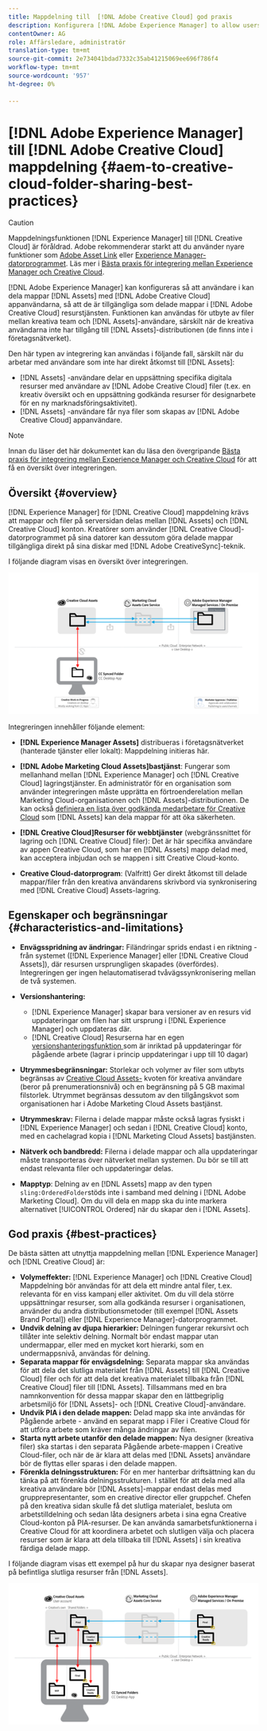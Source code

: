 ```yaml
---
title: Mappdelning till  [!DNL Adobe Creative Cloud] god praxis
description: Konfigurera [!DNL Adobe Experience Manager] to allow users in [!DNL Experience Manager Assets] för utbyte av mappar med Adobe Creative Cloud-användare (CC).
contentOwner: AG
role: Affärsledare, administratör
translation-type: tm+mt
source-git-commit: 2e734041bdad7332c35ab41215069ee696f786f4
workflow-type: tm+mt
source-wordcount: '957'
ht-degree: 0%

---
```



# [!DNL Adobe Experience Manager] till  [!DNL Adobe Creative Cloud] mappdelning  {#aem-to-creative-cloud-folder-sharing-best-practices}

>[!CAUTION]
>
>Mappdelningsfunktionen [!DNL Experience Manager] till [!DNL Creative Cloud] är föråldrad. Adobe rekommenderar starkt att du använder nyare funktioner som [Adobe Asset Link](https://helpx.adobe.com/enterprise/admin-guide.html/enterprise/using/adobe-asset-link.ug.html) eller [Experience Manager-datorprogrammet](https://experienceleague.adobe.com/docs/experience-manager-desktop-app/using/using.html). Läs mer i [Bästa praxis för integrering mellan Experience Manager och Creative Cloud](/help/assets/aem-cc-integration-best-practices.md).

[!DNL Adobe Experience Manager] kan konfigureras så att användare i kan dela mappar  [!DNL Assets] med  [!DNL Adobe Creative Cloud] appanvändarna, så att de är tillgängliga som delade mappar i  [!DNL Adobe Creative Cloud] resurstjänsten. Funktionen kan användas för utbyte av filer mellan kreativa team och [!DNL Assets]-användare, särskilt när de kreativa användarna inte har tillgång till [!DNL Assets]-distributionen (de finns inte i företagsnätverket).

Den här typen av integrering kan användas i följande fall, särskilt när du arbetar med användare som inte har direkt åtkomst till [!DNL Assets]:

* [!DNL Assets] -användare delar en uppsättning specifika digitala resurser med användare av  [!DNL Adobe Creative Cloud] filer (t.ex. en kreativ översikt och en uppsättning godkända resurser för designarbete för en ny marknadsföringsaktivitet).
* [!DNL Assets] -användare får nya filer som skapas av  [!DNL Adobe Creative Cloud] appanvändare.

>[!NOTE]
>
>Innan du läser det här dokumentet kan du läsa den övergripande [Bästa praxis för integrering mellan Experience Manager och Creative Cloud](/help/assets/aem-cc-integration-best-practices.md) för att få en översikt över integreringen.

## Översikt {#overview}

[!DNL Experience Manager] för  [!DNL Creative Cloud] mappdelning krävs att mappar och filer på serversidan delas mellan  [!DNL Assets] och  [!DNL Creative Cloud] konton. Kreatörer som använder [!DNL Creative Cloud]-datorprogrammet på sina datorer kan dessutom göra delade mappar tillgängliga direkt på sina diskar med [!DNL Adobe CreativeSync]-teknik.

I följande diagram visas en översikt över integreringen.

![chlimage_1-179](assets/chlimage_1-406.png)

Integreringen innehåller följande element:

* **[!DNL Experience Manager Assets]** distribueras i företagsnätverket (hanterade tjänster eller lokalt): Mappdelning initieras här.
* **[!DNL Adobe Marketing Cloud Assets]bastjänst**: Fungerar som mellanhand mellan  [!DNL Experience Manager] och  [!DNL Creative Cloud] lagringstjänster. En administratör för en organisation som använder integreringen måste upprätta en förtroenderelation mellan Marketing Cloud-organisationen och [!DNL Assets]-distributionen. De kan också [definiera en lista över godkända medarbetare för Creative Cloud](https://experienceleague.adobe.com/docs/core-services/interface/assets/t-admin-add-cc-user.html) som [!DNL Assets] kan dela mappar för att öka säkerheten.

* **[!DNL Creative Cloud]Resurser för webbtjänster**  (webgränssnittet för lagring och  [!DNL Creative Cloud] filer): Det är här specifika användare av appen Creative Cloud, som har en  [!DNL Assets] mapp delad med, kan acceptera inbjudan och se mappen i sitt Creative Cloud-konto.
* **Creative Cloud-datorprogram**: (Valfritt) Ger direkt åtkomst till delade mappar/filer från den kreativa användarens skrivbord via synkronisering med  [!DNL Creative Cloud] Assets-lagring.

## Egenskaper och begränsningar {#characteristics-and-limitations}

* **Envägsspridning av ändringar:** Filändringar sprids endast i en riktning - från systemet ([!DNL Experience Manager] eller  [!DNL Creative Cloud Assets]), där resursen ursprungligen skapades (överfördes). Integreringen ger ingen helautomatiserad tvåvägssynkronisering mellan de två systemen.
* **Versionshantering:**

   * [!DNL Experience Manager] skapar bara versioner av en resurs vid uppdateringar om filen har sitt ursprung i  [!DNL Experience Manager] och uppdateras där.
   * [!DNL Creative Cloud] Resurserna har en egen  [versionshanteringsfunktion ](https://helpx.adobe.com/creative-cloud/help/versioning-faq.html) som är inriktad på uppdateringar för pågående arbete (lagrar i princip uppdateringar i upp till 10 dagar)

* **Utrymmesbegränsningar:** Storlekar och volymer av filer som utbyts begränsas av  [Creative Cloud Assets-](https://helpx.adobe.com/creative-cloud/kb/file-storage-quota.html) kvoten för kreativa användare (beror på prenumerationsnivå) och en begränsning på 5 GB maximal filstorlek. Utrymmet begränsas dessutom av den tillgångskvot som organisationen har i Adobe Marketing Cloud Assets bastjänst.

* **Utrymmeskrav:** Filerna i delade mappar måste också lagras fysiskt i  [!DNL Experience Manager] och sedan i  [!DNL Creative Cloud] konto, med en cachelagrad kopia i  [!DNL Marketing Cloud Assets] bastjänsten.
* **Nätverk och bandbredd:** Filerna i delade mappar och alla uppdateringar måste transporteras över nätverket mellan systemen. Du bör se till att endast relevanta filer och uppdateringar delas.
* **Mapptyp**: Delning av en  [!DNL Assets] mapp av den typen  `sling:OrderedFolder`stöds inte i samband med delning i  [!DNL Adobe Marketing Cloud]. Om du vill dela en mapp ska du inte markera alternativet [!UICONTROL Ordered] när du skapar den i [!DNL Assets].

## God praxis {#best-practices}

De bästa sätten att utnyttja mappdelning mellan [!DNL Experience Manager] och [!DNL Creative Cloud] är:

* **Volymeffekter:** [!DNL Experience Manager] och  [!DNL Creative Cloud] Mappdelning bör användas för att dela ett mindre antal filer, t.ex. relevanta för en viss kampanj eller aktivitet. Om du vill dela större uppsättningar resurser, som alla godkända resurser i organisationen, använder du andra distributionsmetoder (till exempel [!DNL Assets Brand Portal]) eller [!DNL Experience Manager]-datorprogrammet.
* **Undvik delning av djupa hierarkier:** Delningen fungerar rekursivt och tillåter inte selektiv delning. Normalt bör endast mappar utan undermappar, eller med en mycket kort hierarki, som en undermappsnivå, användas för delning.
* **Separata mappar för envägsdelning:** Separata mappar ska användas för att dela det slutliga materialet från  [!DNL Assets] till  [!DNL Creative Cloud] filer och för att dela det kreativa materialet tillbaka från  [!DNL Creative Cloud] filer till  [!DNL Assets]. Tillsammans med en bra namnkonvention för dessa mappar skapar den en lättbegriplig arbetsmiljö för [!DNL Assets]- och [!DNL Creative Cloud]-användare.
* **Undvik PIA i den delade mappen:** Delad mapp ska inte användas för Pågående arbete - använd en separat mapp i Filer i Creative Cloud för att utföra arbete som kräver många ändringar av filen.
* **Starta nytt arbete utanför den delade mappen:** Nya designer (kreativa filer) ska startas i den separata Pågående arbete-mappen i Creative Cloud-filer, och när de är klara att delas med  [!DNL Assets] användare bör de flyttas eller sparas i den delade mappen.
* **Förenkla delningsstrukturen:** För en mer hanterbar driftsättning kan du tänka på att förenkla delningsstrukturen. I stället för att dela med alla kreativa användare bör [!DNL Assets]-mappar endast delas med grupprepresentanter, som en creative director eller gruppchef. Chefen på den kreativa sidan skulle få det slutliga materialet, besluta om arbetstilldelning och sedan låta designers arbeta i sina egna Creative Cloud-konton på PIA-resurser. De kan använda samarbetsfunktionerna i Creative Cloud för att koordinera arbetet och slutligen välja och placera resurser som är klara att dela tillbaka till [!DNL Assets] i sin kreativa färdiga delade mapp.

I följande diagram visas ett exempel på hur du skapar nya designer baserat på befintliga slutliga resurser från [!DNL Assets].

![chlimage_1-180](assets/chlimage_1-407.png)
